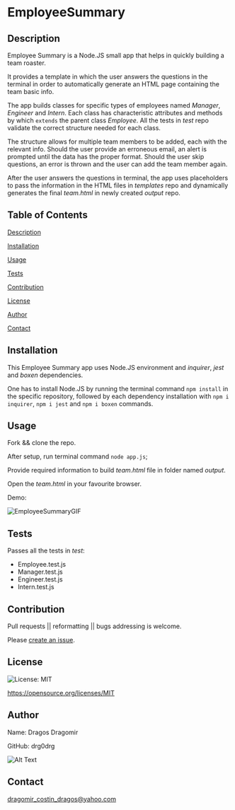 # EmployeeSummary
    
## Description 
    
Employee Summary is a Node.JS small app that helps in quickly building a team roaster. 

It provides a template in which the user answers the questions in the terminal in order to automatically generate an HTML page containing the team basic info. 

The app builds classes for specific types of employees named _Manager_, _Engineer_ and _Intern_. Each class has characteristic attributes and methods by which `extends` the parent class _Employee_. All the tests in _test_ repo validate the correct structure needed for each class. 

The structure allows for multiple team members to be added, each with the relevant info. Should the user provide an erroneous email, an alert is prompted until the data has the proper format. Should the user skip questions, an error is thrown and the user can add the team member again.

After the user answers the questions in terminal, the app uses placeholders to pass the information in the HTML files in _templates_ repo and dynamically generates the final _team.html_ in newly created _output_ repo. 
    

## Table of Contents
    
[Description](#description)
    
[Installation](#installation)
    
[Usage](#usage)
    
[Tests](#tests)
    
[Contribution](#contribution)
    
[License](#badgeURL)
    
[Author](#name)
    
[Contact](#contact)
    

## Installation
    
This Employee Summary app uses Node.JS environment and  _inquirer_,  _jest_ and _boxen_ dependencies.

One has to install Node.JS by running the terminal command `npm install` in the specific repository, followed by each dependency installation with `npm i inquirer`, `npm i jest` and `npm i boxen` commands.
    

## Usage
    
Fork && clone the repo. 

After setup, run terminal command `node app.js`;

Provide required information to build _team.html_ file in folder named _output_.

Open the _team.html_ in your favourite browser.

Demo: 

![EmployeeSummaryGIF](https://user-images.githubusercontent.com/60710786/83978935-c21e0f00-a902-11ea-942e-eeba9cb1c8ef.gif)


    

## Tests
    
Passes all the tests in _test_:

- Employee.test.js
- Manager.test.js
- Engineer.test.js
- Intern.test.js
    

## Contribution

Pull requests || reformatting || bugs addressing is welcome. 

Please [create an issue](https://github.com/drg0drg/ReadMeGenerator/issues).
    

## License
![License: MIT](https://img.shields.io/badge/License-MIT-yellow.svg)
    

https://opensource.org/licenses/MIT
    

## Author
    

 Name: Dragos Dragomir
    

 GitHub: drg0drg
    

 ![Alt Text](https://avatars1.githubusercontent.com/u/60710786?v=4)
    

## Contact
dragomir_costin_dragos@yahoo.com